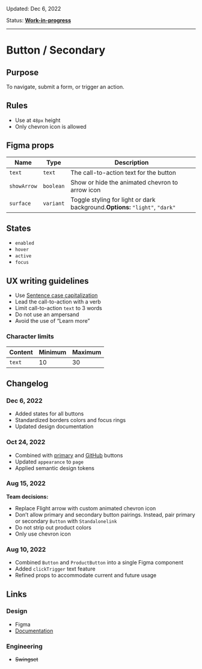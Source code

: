 Updated: Dec 6, 2022

Status: **[Work-in-progress](https://hashicorp-wpl-documentation.vercel.app/guides/can-i-use#work-in-progress)**

---

# Button / Secondary

## Purpose

To navigate, submit a form, or trigger an action.

## Rules

- Use at `48px` height
- Only chevron icon is allowed

## Figma props

| Name        | Type      | Description                                                                  |
| ----------- | --------- | ---------------------------------------------------------------------------- |
| `text`      | `text`    | The call-to-action text for the button                                       |
| `showArrow` | `boolean` | Show or hide the animated chevron to arrow icon                              |
| `surface`   | `variant` | Toggle styling for light or dark background.**Options:** `"light"`, `"dark"` |

## States

- `enabled`
- `hover`
- `active`
- `focus`

## UX writing guidelines

- Use [Sentence case capitalization](https://apastyle.apa.org/style-grammar-guidelines/capitalization/sentence-case)
- Lead the call-to-action with a verb
- Limit call-to-action `text` to 3 words
- Do not use an ampersand
- Avoid the use of “Learn more”

### Character limits

| Content | Minimum | Maximum |
| ------- | ------- | ------- |
| `text`  | 10      | 30      |

## Changelog

### Dec 6, 2022

- Added states for all buttons
- Standardized borders colors and focus rings
- Updated design documentation

### Oct 24, 2022

- Combined with [primary](https://hashicorp-wpl-documentation.vercel.app/components/button/primary) and [GitHub](https://hashicorp-wpl-documentation.vercel.app/components/button/github) buttons
- Updated `appearance` to `page`
- Applied semantic design tokens

### Aug 15, 2022

**Team decisions:**

- Replace Flight arrow with custom animated chevron icon
- Don’t allow primary and secondary button pairings. Instead, pair primary or secondary `Button` with `Standalonelink`
- Do not strip out product colors
- Only use chevron icon

### Aug 10, 2022

- Combined `Button` and `ProductButton` into a single Figma component
- Added `clickTrigger` text feature
- Refined props to accommodate current and future usage

## Links

### Design

- Figma
- [Documentation](https://hashicorp-wpl-documentation.vercel.app/components/button/secondary)

### Engineering

- ~~Swingset~~
